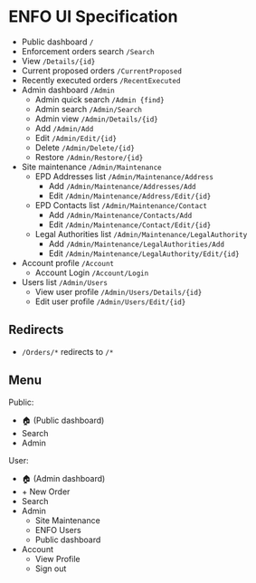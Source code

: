 # ENFO UI Specification

* Public dashboard `/`
* Enforcement orders search `/Search`
* View `/Details/{id}`
* Current proposed orders `/CurrentProposed`
* Recently executed orders `/RecentExecuted`
* Admin dashboard `/Admin`
    * Admin quick search `/Admin {find}`
    * Admin search `/Admin/Search`
    * Admin view `/Admin/Details/{id}`
    * Add `/Admin/Add`
    * Edit `/Admin/Edit/{id}`
    * Delete `/Admin/Delete/{id}`
    * Restore `/Admin/Restore/{id}`
* Site maintenance `/Admin/Maintenance`
    * EPD Addresses list `/Admin/Maintenance/Address`
        * Add `/Admin/Maintenance/Addresses/Add`
        * Edit `/Admin/Maintenance/Address/Edit/{id}`
    * EPD Contacts list `/Admin/Maintenance/Contact`
        * Add `/Admin/Maintenance/Contacts/Add`
        * Edit `/Admin/Maintenance/Contact/Edit/{id}`
    * Legal Authorities list `/Admin/Maintenance/LegalAuthority`
        * Add `/Admin/Maintenance/LegalAuthorities/Add`
        * Edit `/Admin/Maintenance/LegalAuthority/Edit/{id}`
* Account profile `/Account`
    * Account Login `/Account/Login`
* Users list `/Admin/Users`
    * View user profile `/Admin/Users/Details/{id}`
    * Edit user profile `/Admin/Users/Edit/{id}`

## Redirects

* `/Orders/*` redirects to `/*`

## Menu

Public:

* 🏠 (Public dashboard)
* Search
* Admin

User:

* 🏠 (Admin dashboard)
* +&nbsp;New Order
* Search
* Admin
    * Site Maintenance
    * ENFO Users
    * Public dashboard
* Account
    * View Profile
    * Sign out